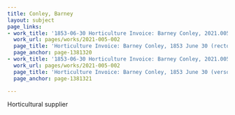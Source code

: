 ```yaml
---
title: Conley, Barney
layout: subject
page_links:
- work_title: '1853-06-30 Horticulture Invoice: Barney Conley, 2021.005.002  '
  work_url: pages/works/2021-005-002
  page_title: 'Horticulture Invoice: Barney Conley, 1853 June 30 (recto)'
  page_anchor: page-1381320
- work_title: '1853-06-30 Horticulture Invoice: Barney Conley, 2021.005.002  '
  work_url: pages/works/2021-005-002
  page_title: 'Horticulture Invoice: Barney Conley, 1853 June 30 (verso)'
  page_anchor: page-1381321

---
```

<p>Horticultural supplier</p>